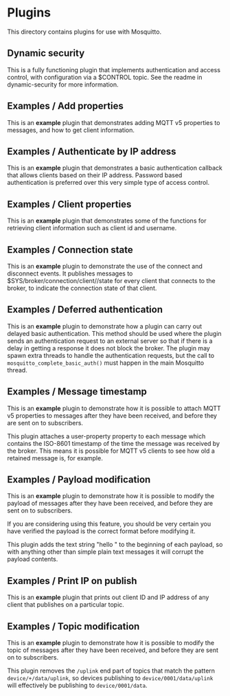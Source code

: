 # Plugins

This directory contains plugins for use with Mosquitto.

## Dynamic security
This is a fully functioning plugin that implements authentication and access
control, with configuration via a $CONTROL topic. See the readme in
dynamic-security for more information.

## Examples / Add properties
This is an **example** plugin that demonstrates adding MQTT v5 properties to
messages, and how to get client information.

## Examples / Authenticate by IP address
This is an **example** plugin that demonstrates a basic authentication callback
that allows clients based on their IP address. Password based authentication is
preferred over this very simple type of access control.

## Examples / Client properties
This is an **example** plugin that demonstrates some of the functions for
retrieving client information such as client id and username.

## Examples / Connection state
This is an **example** plugin to demonstrate the use of the connect and
disconnect events. It publishes messages to
$SYS/broker/connection/client/<client id>/state for every client that connects
to the broker, to indicate the connection state of that client.

## Examples / Deferred authentication
This is an **example** plugin to demonstrate how a plugin can carry out
delayed basic authentication. This method should be used where the plugin
sends an authentication request to an external server so that if there is a
delay in getting a response it does not block the broker. The plugin may spawn
extra threads to handle the authentication requests, but the call to
`mosquitto_complete_basic_auth()` must happen in the main Mosquitto thread.

## Examples / Message timestamp
This is an **example** plugin to demonstrate how it is possible to attach MQTT
v5 properties to messages after they have been received, and before they are
sent on to subscribers.

This plugin attaches a user-property property to each message which contains
the ISO-8601 timestamp of the time the message was received by the broker. This
means it is possible for MQTT v5 clients to see how old a retained message is,
for example.

## Examples / Payload modification
This is an **example** plugin to demonstrate how it is possible to modify the
payload of messages after they have been received, and before they are sent on
to subscribers.

If you are considering using this feature, you should be very certain you have
verified the payload is the correct format before modifying it.

This plugin adds the text string "hello " to the beginning of each payload, so
with anything other than simple plain text messages it will corrupt the payload
contents.

## Examples / Print IP on publish
This is an **example** plugin that prints out client ID and IP address of any
client that publishes on a particular topic.

## Examples / Topic modification
This is an **example** plugin to demonstrate how it is possible to modify the
topic of messages after they have been received, and before they are sent on
to subscribers.

This plugin removes the `/uplink` end part of topics that match the pattern
`device/+/data/uplink`, so devices publishing to `device/0001/data/uplink` will
effectively be publishing to `device/0001/data`.
